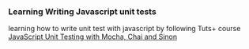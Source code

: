 ### Learning Writing Javascript unit tests

learning how to write unit test with javascript by following Tuts+ course [JavaScript Unit Testing with Mocha, Chai and Sinon](http://code.tutsplus.com/courses/javascript-unit-testing-with-mocha-chai-and-sinon) 
